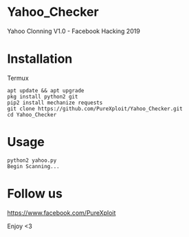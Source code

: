 # Yahoo_Checker
Yahoo Clonning V1.0 - Facebook Hacking 2019

# Installation 
Termux 
```
apt update && apt upgrade
pkg install python2 git
pip2 install mechanize requests
git clone https://github.com/PureXploit/Yahoo_Checker.git
cd Yahoo_Checker
```
# Usage
```
python2 yahoo.py
Begin Scanning...
```
# Follow us
https://www.facebook.com/PureXploit

Enjoy <3
